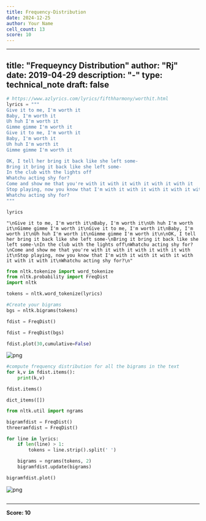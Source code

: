 ```yaml
---
title: Frequency-Distribution
date: 2024-12-25
author: Your Name
cell_count: 13
score: 10
---
```


---
title: "Frequeyncy Distribution"
author: "Rj"
date: 2019-04-29
description: "-"
type: technical_note
draft: false
---

```python
# https://www.azlyrics.com/lyrics/fifthharmony/worthit.html
lyrics = """
Give it to me, I'm worth it
Baby, I'm worth it
Uh huh I'm worth it
Gimme gimme I'm worth it
Give it to me, I'm worth it
Baby, I'm worth it
Uh huh I'm worth it
Gimme gimme I'm worth it

OK, I tell her bring it back like she left some-
Bring it bring it back like she left some-
In the club with the lights off
Whatchu acting shy for?
Come and show me that you're with it with it with it with it with it
Stop playing, now you know that I'm with it with it with it with it with it with it
Whatchu acting shy for?
"""
```


```python
lyrics
```




    "\nGive it to me, I'm worth it\nBaby, I'm worth it\nUh huh I'm worth it\nGimme gimme I'm worth it\nGive it to me, I'm worth it\nBaby, I'm worth it\nUh huh I'm worth it\nGimme gimme I'm worth it\n\nOK, I tell her bring it back like she left some-\nBring it bring it back like she left some-\nIn the club with the lights off\nWhatchu acting shy for?\nCome and show me that you're with it with it with it with it with it\nStop playing, now you know that I'm with it with it with it with it with it with it\nWhatchu acting shy for?\n"




```python
from nltk.tokenize import word_tokenize
from nltk.probability import FreqDist
import nltk
```


```python
tokens = nltk.word_tokenize(lyrics)

#Create your bigrams
bgs = nltk.bigrams(tokens)
```


```python
fdist = FreqDist()
```


```python
fdist = FreqDist(bgs)
```


```python
fdist.plot(30,cumulative=False)
```


    
![png](/mlnotes/images/frequency-distribution_7_0.png)
    



```python
#compute frequency distribution for all the bigrams in the text
for k,v in fdist.items():
    print(k,v)
```


```python
fdist.items()
```




    dict_items([])




```python
from nltk.util import ngrams    

bigramfdist = FreqDist()
threeramfdist = FreqDist()

for line in lyrics:
    if len(line) > 1:
        tokens = line.strip().split(' ')

    bigrams = ngrams(tokens, 2)
    bigramfdist.update(bigrams)
```


```python
bigramfdist.plot()
```


    
![png](/mlnotes/images/frequency-distribution_11_0.png)
    



```python

```


---
**Score: 10**